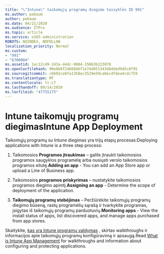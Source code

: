 ```yaml
---
title: "\"Intune\" taikomųjų programų diegimo taisyklės ID 991"
ms.author: pebaum
author: pebaum
ms.date: 04/21/2020
ms.audience: ITPro
ms.topic: article
ms.service: o365-administration
ROBOTS: NOINDEX, NOFOLLOW
localization_priority: Normal
ms.custom:
- "991"
- "6700004"
ms.assetid: 1ec12c49-243a-44dc-9084-15863b223078
ms.openlocfilehash: 90e8b8f2d66046f1e74d051343d8dded9d5c8f95
ms.sourcegitcommit: c6692ce0fa1358ec3529e59ca0ecdfdea4cdc759
ms.translationtype: MT
ms.contentlocale: lt-LT
ms.lasthandoff: 09/14/2020
ms.locfileid: "47755175"
---
```

# <a name="intune-app-deployment"></a><span data-ttu-id="067e8-102">Intune taikomųjų programų diegimas</span><span class="sxs-lookup"><span data-stu-id="067e8-102">Intune App Deployment</span></span>

<span data-ttu-id="067e8-103">Taikomųjų programų su Intune diegimas yra trijų etapų procesas:</span><span class="sxs-lookup"><span data-stu-id="067e8-103">Deploying applications with Intune is a three step process:</span></span>
  
1. <span data-ttu-id="067e8-104">Taikomosios **Programos įtraukimas** – galite įtraukti taikomosios programos saugyklos programėlę arba nusiųsti verslo taikomosios programos eilutę.</span><span class="sxs-lookup"><span data-stu-id="067e8-104">**Adding an app** - You can add an App Store app or upload a Line of Business app.</span></span>

2. <span data-ttu-id="067e8-105">Taikomosios **programos priskyrimas** – nustatykite taikomosios programos diegimo apimtį.</span><span class="sxs-lookup"><span data-stu-id="067e8-105">**Assigning an app** - Determine the scope of deployment of the application.</span></span>

3. <span data-ttu-id="067e8-106">**Taikomųjų programų stebėjimas** – Peržiūrėkite taikomųjų programų diegimo būseną, rastų programėlių sąrašą ir tvarkykite programas, įsigytas iš taikomųjų programų parduotuvių.</span><span class="sxs-lookup"><span data-stu-id="067e8-106">**Monitoring apps** - View the install status of apps, list discovered apps, and manage apps purchased from app stores.</span></span>

<span data-ttu-id="067e8-107">Skaitykite, [kas yra Intune programų valdymas](https://docs.microsoft.com/intune/app-management) , skirtas walkthroughs ir informacijos apie taikomųjų programų konfigūravimą ir apsaugą.</span><span class="sxs-lookup"><span data-stu-id="067e8-107">Read [What is Intune App Management](https://docs.microsoft.com/intune/app-management) for walkthroughs and information about configuring and protecting applications.</span></span>
  